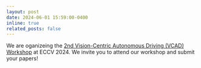 ```yaml
---
layout: post
date: 2024-06-01 15:59:00-0400
inline: true
related_posts: false
---
```


We are oganizeing the [2nd Vision-Centric Autonomous Driving (VCAD) Workshop](https://vcad-workshop.github.io/) at ECCV 2024. We invite you to attend our workshop and submit your papers!
